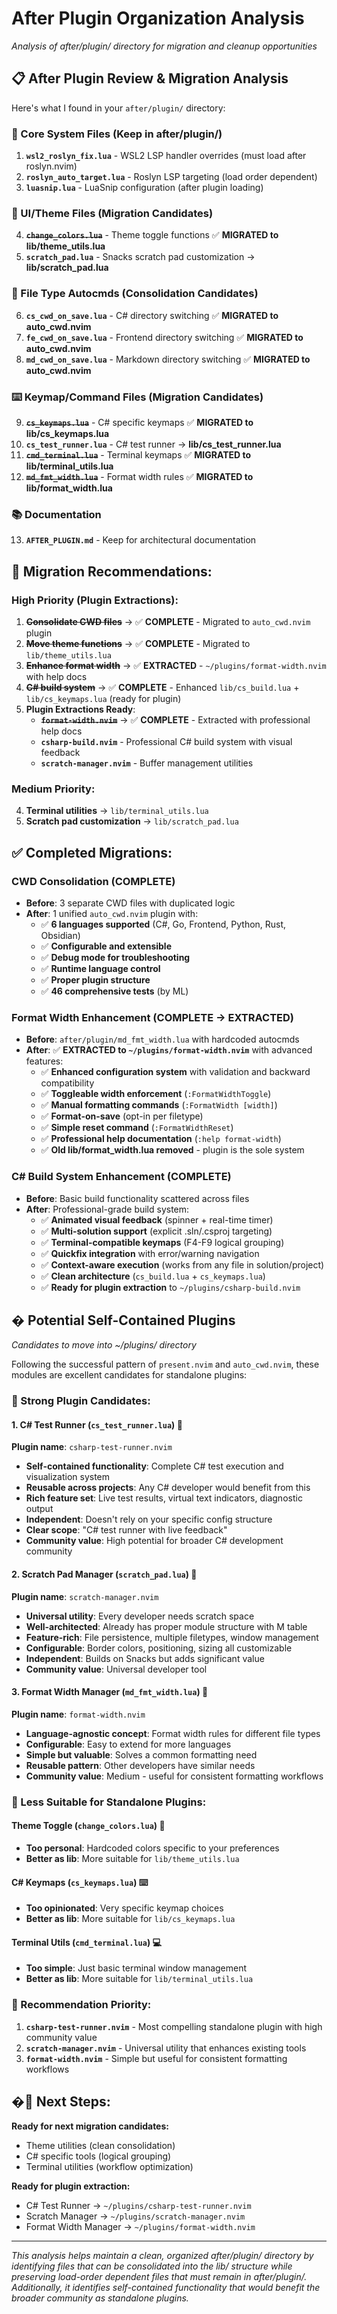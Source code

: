 # After Plugin Organization Analysis

*Analysis of after/plugin/ directory for migration and cleanup opportunities*

## 📋 **After Plugin Review & Migration Analysis**

Here's what I found in your `after/plugin/` directory:

### **🔧 Core System Files (Keep in after/plugin/)**
1. **`wsl2_roslyn_fix.lua`** - WSL2 LSP handler overrides (must load after roslyn.nvim)
2. **`roslyn_auto_target.lua`** - Roslyn LSP targeting (load order dependent)
3. **`luasnip.lua`** - LuaSnip configuration (after plugin loading)

### **🎨 UI/Theme Files (Migration Candidates)**
4. **~~`change_colors.lua`~~** - Theme toggle functions ✅ **MIGRATED to lib/theme_utils.lua**
5. **`scratch_pad.lua`** - Snacks scratch pad customization → **lib/scratch_pad.lua**

### **📁 File Type Autocmds (Consolidation Candidates)**
6. **`cs_cwd_on_save.lua`** - C# directory switching ✅ **MIGRATED to auto_cwd.nvim**
7. **`fe_cwd_on_save.lua`** - Frontend directory switching ✅ **MIGRATED to auto_cwd.nvim**  
8. **`md_cwd_on_save.lua`** - Markdown directory switching ✅ **MIGRATED to auto_cwd.nvim**

### **⌨️ Keymap/Command Files (Migration Candidates)**
9. **~~`cs_keymaps.lua`~~** - C# specific keymaps ✅ **MIGRATED to lib/cs_keymaps.lua**
10. **`cs_test_runner.lua`** - C# test runner → **lib/cs_test_runner.lua**
11. **~~`cmd_terminal.lua`~~** - Terminal keymaps ✅ **MIGRATED to lib/terminal_utils.lua**
12. **~~`md_fmt_width.lua`~~** - Format width rules ✅ **MIGRATED to lib/format_width.lua**

### **📚 Documentation**
13. **`AFTER_PLUGIN.md`** - Keep for architectural documentation

## 🎯 **Migration Recommendations:**

### **High Priority (Plugin Extractions):**
1. **~~Consolidate CWD files~~** → ✅ **COMPLETE** - Migrated to `auto_cwd.nvim` plugin
2. **~~Move theme functions~~** → ✅ **COMPLETE** - Migrated to `lib/theme_utils.lua`
3. **~~Enhance format width~~** → ✅ **EXTRACTED** - `~/plugins/format-width.nvim` with help docs
4. **~~C# build system~~** → ✅ **COMPLETE** - Enhanced `lib/cs_build.lua` + `lib/cs_keymaps.lua` (ready for plugin)
5. **Plugin Extractions Ready**:
   - **~~`format-width.nvim`~~** → ✅ **COMPLETE** - Extracted with professional help docs
   - **`csharp-build.nvim`** - Professional C# build system with visual feedback
   - **`scratch-manager.nvim`** - Buffer management utilities

### **Medium Priority:**
4. **Terminal utilities** → `lib/terminal_utils.lua`
5. **Scratch pad customization** → `lib/scratch_pad.lua`

## ✅ **Completed Migrations:**

### **CWD Consolidation (COMPLETE)**
- **Before**: 3 separate CWD files with duplicated logic
- **After**: 1 unified `auto_cwd.nvim` plugin with:
  - ✅ **6 languages supported** (C#, Go, Frontend, Python, Rust, Obsidian)
  - ✅ **Configurable and extensible**
  - ✅ **Debug mode for troubleshooting**
  - ✅ **Runtime language control**
  - ✅ **Proper plugin structure**
  - ✅ **46 comprehensive tests** (by ML)

### **Format Width Enhancement (COMPLETE → EXTRACTED)**
- **Before**: `after/plugin/md_fmt_width.lua` with hardcoded autocmds
- **After**: ✅ **EXTRACTED to `~/plugins/format-width.nvim`** with advanced features:
  - ✅ **Enhanced configuration system** with validation and backward compatibility
  - ✅ **Toggleable width enforcement** (`:FormatWidthToggle`)
  - ✅ **Manual formatting commands** (`:FormatWidth [width]`)
  - ✅ **Format-on-save** (opt-in per filetype)
  - ✅ **Simple reset command** (`:FormatWidthReset`)
  - ✅ **Professional help documentation** (`:help format-width`)
  - ✅ **Old lib/format_width.lua removed** - plugin is the sole system

### **C# Build System Enhancement (COMPLETE)**
- **Before**: Basic build functionality scattered across files
- **After**: Professional-grade build system:
  - ✅ **Animated visual feedback** (spinner + real-time timer)
  - ✅ **Multi-solution support** (explicit .sln/.csproj targeting)
  - ✅ **Terminal-compatible keymaps** (F4-F9 logical grouping)
  - ✅ **Quickfix integration** with error/warning navigation
  - ✅ **Context-aware execution** (works from any file in solution/project)
  - ✅ **Clean architecture** (`cs_build.lua` + `cs_keymaps.lua`)
  - ✅ **Ready for plugin extraction** to `~/plugins/csharp-build.nvim`

## � **Potential Self-Contained Plugins**
*Candidates to move into ~/plugins/ directory*

Following the successful pattern of `present.nvim` and `auto_cwd.nvim`, these modules are excellent candidates for standalone plugins:

### **🎯 Strong Plugin Candidates:**

#### **1. C# Test Runner (`cs_test_runner.lua`)** 🧪
**Plugin name**: `csharp-test-runner.nvim`
- **Self-contained functionality**: Complete C# test execution and visualization system
- **Reusable across projects**: Any C# developer would benefit from this
- **Rich feature set**: Live test results, virtual text indicators, diagnostic output
- **Independent**: Doesn't rely on your specific config structure
- **Clear scope**: "C# test runner with live feedback"
- **Community value**: High potential for broader C# development community

#### **2. Scratch Pad Manager (`scratch_pad.lua`)** 📝
**Plugin name**: `scratch-manager.nvim`
- **Universal utility**: Every developer needs scratch space
- **Well-architected**: Already has proper module structure with M table
- **Feature-rich**: File persistence, multiple filetypes, window management
- **Configurable**: Border colors, positioning, sizing all customizable
- **Independent**: Builds on Snacks but adds significant value
- **Community value**: Universal developer tool

#### **3. Format Width Manager (`md_fmt_width.lua`)** 📏
**Plugin name**: `format-width.nvim`
- **Language-agnostic concept**: Format width rules for different file types
- **Configurable**: Easy to extend for more languages
- **Simple but valuable**: Solves a common formatting need
- **Reusable pattern**: Other developers have similar needs
- **Community value**: Medium - useful for consistent formatting workflows

### **🤔 Less Suitable for Standalone Plugins:**

#### **Theme Toggle (`change_colors.lua`)** 🎨
- **Too personal**: Hardcoded colors specific to your preferences
- **Better as lib**: More suitable for `lib/theme_utils.lua`

#### **C# Keymaps (`cs_keymaps.lua`)** ⌨️
- **Too opinionated**: Very specific keymap choices
- **Better as lib**: More suitable for `lib/cs_keymaps.lua`

#### **Terminal Utils (`cmd_terminal.lua`)** 💻
- **Too simple**: Just basic terminal window management
- **Better as lib**: More suitable for `lib/terminal_utils.lua`

### **🚀 Recommendation Priority:**
1. **`csharp-test-runner.nvim`** - Most compelling standalone plugin with high community value
2. **`scratch-manager.nvim`** - Universal utility that enhances existing tools
3. **`format-width.nvim`** - Simple but useful for consistent formatting workflows

## �🚀 **Next Steps:**

**Ready for next migration candidates:**
- Theme utilities (clean consolidation)
- C# specific tools (logical grouping)
- Terminal utilities (workflow optimization)

**Ready for plugin extraction:**
- C# Test Runner → `~/plugins/csharp-test-runner.nvim`
- Scratch Manager → `~/plugins/scratch-manager.nvim`
- Format Width Manager → `~/plugins/format-width.nvim`

---

*This analysis helps maintain a clean, organized after/plugin/ directory by identifying files that can be consolidated into the lib/ structure while preserving load-order dependent files that must remain in after/plugin/. Additionally, it identifies self-contained functionality that would benefit the broader community as standalone plugins.*
